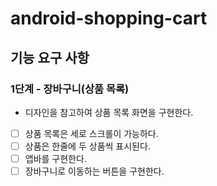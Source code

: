 # android-shopping-cart

## 기능 요구 사항

### 1단계 - 장바구니(상품 목록)
- 디자인을 참고하여 상품 목록 화면을 구현한다.
- [ ] 상품 목록은 세로 스크롤이 가능하다.
- [ ] 상품은 한줄에 두 상품씩 표시된다.
- [ ] 앱바를 구현한다.
- [ ] 장바구니로 이동하는 버튼을 구현한다.
